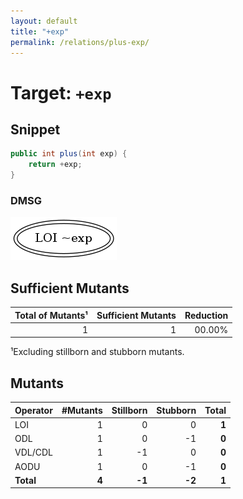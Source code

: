 ```yaml
---
layout: default
title: "+exp"
permalink: /relations/plus-exp/
---
```


# Target: ``+exp``

## Snippet


```java
public int plus(int exp) {
    return +exp;
}
```


### DMSG

![image](images/dmsg_plus-exp.png)

## Sufficient Mutants


|Total of Mutants¹    | Sufficient Mutants |Reduction |
|                ---: |               ---: |     ---: |  
| 1                   | 1                  |00.00%    |

¹Excluding stillborn and stubborn mutants.

## Mutants



| Operator | #Mutants | Stillborn | Stubborn | Total  |
| :---     |     ---: |      ---: |     ---: |   ---: |
| LOI      | 1        | 0         | 0        | **1**  |
| ODL      | 1        | 0         | -1       | **0**  |
| VDL/CDL  | 1        | -1        | 0        | **0**  |
| AODU     | 1        | 0         | -1       | **0**  |
|**Total** | **4**    | **-1**    | **-2**   | **1**  |
